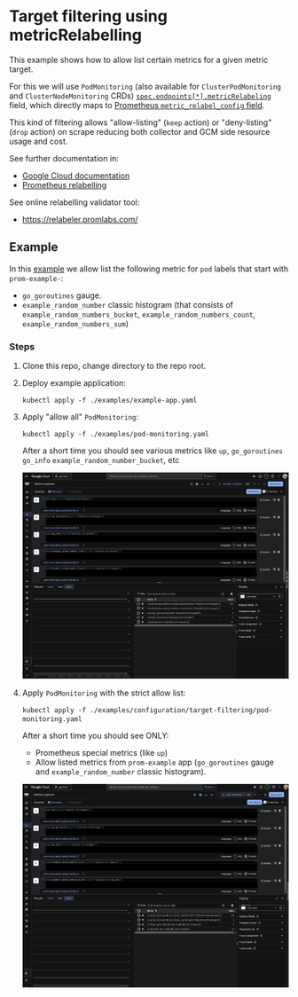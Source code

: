 # Target filtering using metricRelabelling

This example shows how to allow list certain metrics for a given metric target.

For this we will use `PodMonitoring` (also available for `ClusterPodMonitoring` and `ClusterNodeMonitoring` CRDs)
[`spec.endpoints[*].metricRelabeling`](../../../doc/api.md#monitoring.googleapis.com/v1.ScrapeEndpoint) field, which
directly maps to [Prometheus `metric_relabel_config` field](https://prometheus.io/docs/prometheus/latest/configuration/configuration/#:~:text=metric%20relabel%20configurations.-,metric_relabel_configs,-%3A%0A%20%20%5B%20%2D%20%3Crelabel_config).

This kind of filtering allows "allow-listing" (`keep` action) or "deny-listing" (`drop` action) on
scrape reducing both collector and GCM side resource usage and cost.

See further documentation in:
* [Google Cloud documentation](https://cloud.google.com/stackdriver/docs/managed-prometheus/setup-managed#filter-metrics)
* [Prometheus relabelling](https://prometheus.io/blog/2015/06/01/advanced-service-discovery/#scrape-configurations-and-relabeling)

See online relabelling validator tool:
* https://relabeler.promlabs.com/

## Example

In this [example](pod-monitoring.yaml) we allow list the following metric for `pod` labels that start with `prom-example-`:

* `go_goroutines` gauge.
* `example_random_number` classic histogram (that consists of `example_random_numbers_bucket`, `example_random_numbers_count`, `example_random_numbers_sum`)

### Steps

1. Clone this repo, change directory to the repo root.
2. Deploy example application:

    ```
    kubectl apply -f ./examples/example-app.yaml
    ```

3. Apply "allow all" `PodMonitoring`:

    ```
    kubectl apply -f ./examples/pod-monitoring.yaml
    ```
    
    After a short time you should see various metrics like `up`, `go_goroutines` `go_info` `example_random_number_bucket`, etc

    ![gcm-allow-all](gcm-allow-all.png)

4. Apply `PodMonitoring` with the strict allow list:

    ```
    kubectl apply -f ./examples/configuration/target-filtering/pod-monitoring.yaml
    ```

   After a short time you should see ONLY:
   * Prometheus special metrics (like `up`)
   * Allow listed metrics from `prom-example` app (`go_goroutines` gauge and `example_random_number` classic histogram).
 
   ![gcm-filtered](gcm-filtered.png)
